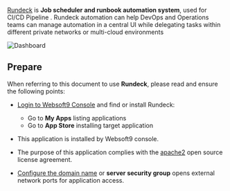[Rundeck](https://www.rundeck.com) is **Job scheduler and runbook automation system**, used for CI/CD Pipeline . Rundeck automation can help DevOps and Operations teams can manage automation in a central UI while delegating tasks within different private networks or multi-cloud environments


![Dashboard](https://libs.websoft9.com/Websoft9/DocsPicture/zh/rundeck/rundeck-gui-websoft9.webp)


## Prepare

When referring to this document to use **Rundeck**, please read and ensure the following points:

- [Login to Websoft9 Console](./login-console) and find or install Rundeck:
  - Go to **My Apps** listing applications 
  - Go to **App Store** installing target application

- This application is installed by Websoft9 console.


- The purpose of this application complies with the [apache2](https://opensource.org/licenses/Apache-2.0) open source license agreement.


- [Configure the domain name](./domain-set) or **server security group** opens external network ports for application access.